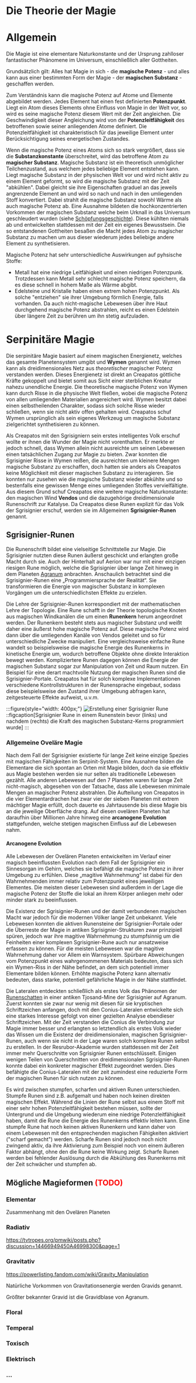 # Die Theorie der Magie

# Allgemein

Die Magie ist eine elementare Naturkonstante und der Ursprung zahlloser fantastischer Phänomene im Universum, einschließlich aller Gottheiten. 

Grundsätzlich gilt: Alles hat Magie in sich - die **magische Potenz** - und alles kann aus einer bestimmten Form der Magie - der **magischen Substanz** - geschaffen werden. 

Zum Verständnis kann die magische Potenz auf Atome und Elemente abgebildet werden. Jedes Element hat einen fest definierten **Potenzpunkt**. 
Liegt ein Atom dieses Elements ohne Einfluss von Magie in der Welt vor, so wird es seine magische Potenz diesem Wert mit der Zeit angleichen. 
Die Geschwindigkeit dieser Angleichung wird von der **Potenzleitfähigkeit** des betroffenen sowie seiner anliegenden Atome definiert. 
Die Potenzleitfähigkeit ist charakteristisch für das jeweilige Element unter Berücksichtigung seines energetischen Zustandes. 

Wenn die magische Potenz eines Atoms sich so stark vergrößert, dass sie die **Substanzkonstante** überschreitet, wird das betroffene Atom zu **magischer Substanz**. 
Magische Substanz ist ein theoretisch unmöglicher Teilchenzustand, aus welchem jedes beliebige Element entstehen kann. 
Liegt magische Substanz in der physischen Welt vor und wird nicht aktiv zu einem Element geformt, so wird die magische Substanz mit der Zeit "abkühlen". 
Dabei gleicht sie ihre Eigenschaften graduel an das jeweils angrenzende Element an und wird so nach und nach in den umliegenden Stoff konvertiert. 
Dabei strahlt die magische Substanz sowohl Wärme als auch magische Potenz ab. 
Eine Ausnahme bildeten die hochkonzentrierten Vorkommen der magischen Substanz welche beim Urknall in das Universum geschleudert wurden (siehe [Schöpfungsgeschichte](../Schoepfungsgeschichte.md#die-gottheiten)). 
Diese kühlten niemals ab und entwickelten stattdessen mit der Zeit ein eigenes Bewusstsein. Die so entstandenen Gottheiten besaßen die Macht jedes Atom zu magischer Substanz zu machen um aus dieser wiederum jedes beliebige andere Element zu synthetisieren. 

Magische Potenz hat sehr unterschiedliche Auswirkungen auf pyhsische Stoffe:
* Metall hat eine niedrige Leitfähigkeit und einen niedrigen Potenzpunk. Trotzdessen kann Metall sehr schlecht magische Potenz speichern, da es diese schnell in hohem Maße als Wärme abgibt.
* Edelsteine und Kristalle haben einen extrem hohen Potenzpunkt. 
Als solche "entziehen" sie ihrer Umgebung förmlich Energie, falls vorhanden. 
Da auch nicht-magische Lebewesen über ihre Haut durchgehend magische Potenz abstrahlen, reicht es einen Edelstein über längere Zeit zu berühren um ihn stetig aufzuladen.

# Serpinitäre Magie

Die serpinitäre Magie basiert auf einem magischen Energienetz, welches das gesamte Planetensystem umgibt und **Wymen** genannt wird.
Wymen kann als dreidimensionales Netz aus *theoretischer* magischer Potenz verstanden werden. 
Dieses Energienetz ist direkt an Creapatos göttliche Kräfte gekoppelt und bietet somit aus Sicht einer sterblichen Kreatur nahezu unendliche Energie. 
Die theoretische magische Potenz von Wymen kann durch Risse in die physische Welt fließen, wobei die magische Potenz von allen umliegenden Materialien angereichert wird. 
Wymen besitzt dabei einen selbstheilenden Charakter, sodass sich solche Risse wieder schließen, wenn sie nicht aktiv offen gehalten wird. Creapatos schuf Wymen ursprünglich als sein eigenes Werkzeug um magische Substanz zielgerichtet synthetisieren zu können.

Als Creapatos mit den Sgrisigniern sein erstes intelligentes Volk erschuf wollte er ihnen die Wunder der Magie nicht vorenthalten. 
Er merkte er jedoch schnell, dass Wymen allein nicht ausreichte um seinen Lebewesen einen tatsächlichen Zugang zur Magie zu bieten. 
Zwar konnten die Sgrisignier Risse in Wymen reißen, die ausreichten um kleinere Mengen magische Substanz zu erschaffen, doch hatten sie anders als Creapatos keine Möglichkeit mit dieser magischen Substanz zu interagieren. 
Sie konnten nur zusehen wie die magische Substanz wieder abkühlte und so bestenfalls eine gewissen Menge eines umliegenden Stoffes vervielfältigte. Aus diesem Grund schuf Creapatos eine weitere magische Naturkonstante: den magischen Wind **Vendos** und die dazugehörige dreidimensionale Runenschrift zur Katalyse. 
Da Creapatos diese Runen explizit für das Volk der Sgrisignier erschuf, werden sie im Allgemeinen **Sgrisignier-Runen** genannt. 

## Sgrisignier-Runen

Die Runenschrift bildet eine vielseitige Schnittstelle zur Magie. Die Sgrisignier nutzten diese Runen äußerst geschickt und erlangten große Macht durch sie. 
Auch der Hinterhalt auf Aerion war nur mit einer einzigen riesigen Rune möglich, welche die Sgrisignier über lange Zeit hinweg in dem Planeten [Agranum](../../Himmelskoerper_/Agranum/index.md) anbrachten. 
Anschaulich betrachtet sind die Sgrisignier-Runen eine „Programmiersprache der Realität“. 
Sie transformieren die Energie von magischer Substanz in komplexen Vorgängen um die unterschiedlichsten Effekte zu erzielen. 

Die Lehre der Sgrisignier-Runen korrespondiert mit der mathematischen Lehre der Topologie. 
Eine Rune schafft in der Theorie topologische Knoten aus magischen Windkanälen die um einen **Runenkern** herum angeordnet werden. 
Der Runenkern besteht stets aus magischer Substanz und weißt daher eine äußerst hohe magische Potenz auf. 
Diese magische Potenz wird dann über die umliegenden Kanäle von Vendos geleitet und so für unterschiedliche Zwecke manipuliert. 
Eine vergleichsweise einfache Rune wandelt so beispielsweise die magische Energie des Runenkerns in kinetische Energie um, wodurch betroffene Objekte ohne direkte Interaktion bewegt werden. 
Kompliziertere Runen dagegen können die Energie der magischen Substanz sogar zur Manipulation von Zeit und Raum nutzen. 
Ein Beispiel für eine derart machtvolle Nutzung der magischen Runen sind die Sgrisignier-Portale. 
Creapatos hat für solch komplexe Implementationen verschiedene Kontrollstrukturen in der Runensprache eingebaut, sodass diese beispielsweise den Zustand ihrer Umgebung abfragen kann, zeitgesteuerte Effekte aufweist, u.v.m. 

:::figure{style="width: 400px;"}
![Erstellung einer Sgrisignier Rune](./images/Sgrisignier-Rune_Programmierung_komplex.png)
::figcaption[Sgrisignier Rune in einem Runenstein bevor (links) und nachdem (rechts) die Kraft des magischen Substanz-Kerns programmiert wurde]
:::

### Allgemeine Oveläre Magie

Nach dem Fall der Sgrisignier existierte für lange Zeit keine einzige Spezies mit magischen Fähigkeiten im Serpinit-System. 
Eine Ausnahme bilden die Elementare die sich spontan an Orten mit Magie bilden, doch da sie effektiv aus Magie bestehen werden sie nur selten als traditionelle Lebewesen gezählt. 
Alle anderen Lebewesen auf den 7 Planeten waren für lange Zeit nicht-magisch, abgesehen von der Tatsache, dass alle Lebewesen minimale Mengen an magischer Potenz abstrahlen. 
Die Aufteilung von Creapatos in die vier Elementardrachen hat zwar vier der sieben Planeten mit extrem mächtiger Magie erfüllt, doch dauerte es Jahrtausende bis diese Magie bis an die jeweilige Oberfläche drang. 
Auf diesen ovelären Planeten hat daraufhin über Millionen Jahre hinweg eine **arcanogene Evolution** stattgefunden, welche stetigen magischen Einfluss auf die Lebewesen nahm. 

#### Arcanogene Evolution

Alle Lebewesen der Ovelären Planeten entwickelten im Verlauf einer magisch beeinflussten Evolution nach dem Fall der Sgrisignier ein Sinnesorgan im Gehirn, welches sie befähigt die magische Potenz in ihrer Umgebung zu erfühlen. 
Diese „magitive Wahrnehmung“ ist dabei für den Wahrnehmenden immer relativ zum Potenzpunkt eines jeweiligen Elementes. 
Die meisten dieser Lebewesen sind außerdem in der Lage die magische Potenz der Stoffe die lokal an ihrem Körper anliegen mehr oder minder stark zu beeinflussen.

Die Existenz der Sgrisignier-Runen und der damit verbundenen magischen Macht war jedoch für die modernen Völker lange Zeit unbekannt. 
Viele Lebewesen konnten die aktiven Runensteine der Sgrisignier-Portale oder die Überreste der Magie in antiken Sgrisignier-Strukturen zwar prinzipiell spüren, jedoch war ihre magitive Wahrnehmung zu stumpfsinnig um die Feinheiten einer komplexen Sgrisignier-Rune auch nur ansatzweise erfassen zu können. 
Für die meisten Lebewesen war die magitive Wahrnehmung daher vor Allem ein Warnsystem. 
Spürbare Abweichungen vom Potenzpunkt eines wahrgenommenen Materials bedeuten, dass sich ein Wymen-Riss in der Nähe befindet, an dem sich potentiell immer Elementare bilden können. 
Erhöhte magische Potenz kann alternativ bedeuten, dass starke, potentiell gefährliche Magie in der Nähe stattfindet.

Die Lateralen entdeckten schließlich als erstes Volk das Phänomen der [Runenschatten](./Tjosand.md#magische-eigenschaften) in einer antiken Tjosand-Mine der Sgrisignier auf Agranum. 
Zuerst konnten sie zwar nur wenig mit diesen für sie kryptischen Schriftzeichen anfangen, doch mit den Conius-Lateralen entwickelte sich eine starkes Interesse gefolgt von einer gezielten Analyse ebendieser Schriftzeichen. 
Mit der Zeit verstanden die Conius die Verbindung zur Magie immer besser und erlangten so letztendlich als erstes Volk wieder das Wissen um die Existenz der dreidimensionalen, magischen Sgrisignier-Runen, auch wenn sie nicht in der Lage waren solch komplexe Runen selbst zu erstellen. 
In der Resrubor-Akademie wurden stattdessen mit der Zeit immer mehr Querschnitte von Sgrisignier Runen entschlüsselt. 
Einigen wenigen Teilen von Querschnitten von dreidimensionalen Sgrisignier-Runen konnte dabei ein konkreter magischer Effekt zugeordnet werden. 
Dies befähigte die Conius-Lateralen mit der zeit zumindest eine reduzierte Form der magischen Runen für sich nutzen zu können. 

Es wird zwischen stumpfen, scharfen und aktiven Runen unterschieden. 
Stumpfe Runen sind z.B. aufgemalt und haben noch keinen direkten magischen Effekt. 
Während die Linien der Rune selbst aus einem Stoff mit einer sehr hohen Potenzleitfähigkeit bestehen müssen, sollte der Untergrund und die Umgebung wiederum eine niedrige Potenzleitfähigkeit haben, damit die Rune die Energie des Runenkerns effektiv leiten kann. 
Eine stumpfe Rune hat noch keinen aktiven Runenkern und kann daher von einem Lebewesen mit den entsprechenden magischen Fähigkeiten aktiviert ("scharf gemacht") werden. 
Scharfe Runen sind jedoch noch nicht zwingend aktiv, da ihre Aktivierung zum Beispiel noch von einem äußeren Faktor abhängt, ohne den die Rune keine Wirkung zeigt. 
Scharfe Runen werden bei fehlender Auslösung durch die Abkühlung des Runenkerns mit der Zeit schwächer und stumpfen ab. 


## Mögliche Magieformen <span style="color: red;">(TODO)</span>

### Elementar

Zusammenhang mit den Ovelären Planeten

### Radiativ

https://tvtropes.org/pmwiki/posts.php?discussion=14466949450A46998300&page=1

### Gravitativ

https://powerlisting.fandom.com/wiki/Gravity_Manipulation

Natürliche Vorkommen von Gravitationsenergie werden Gravids genannt.

Größter bekannter Gravid ist die Gravidblase von Agranum.

### Floral

### Temperal

### Toxisch

### Elektrisch

### ...